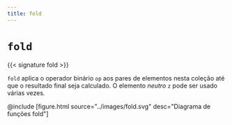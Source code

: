 ```yaml
---
title: fold
---
```


# `fold`

{{< signature fold >}}

`fold` aplica o operador binário `op` aos pares de elementos nesta coleção até que o resultado final seja calculado.
O elemento _neutro_ `z` pode ser usado várias vezes.

@include [figure.html source="../images/fold.svg" desc="Diagrama de funções fold"]
